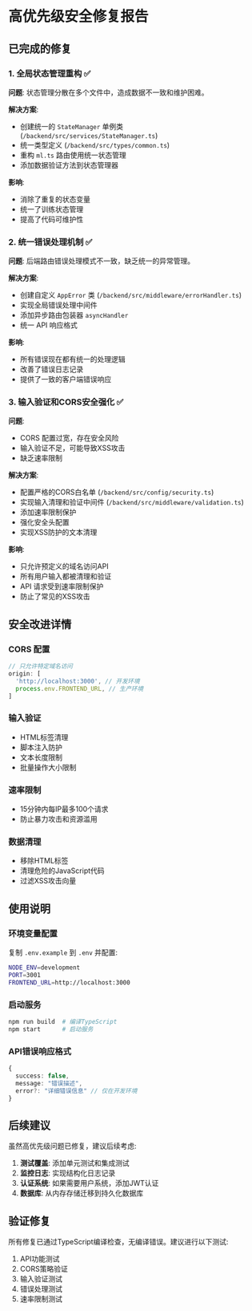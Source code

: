 # 高优先级安全修复报告

## 已完成的修复

### 1. 全局状态管理重构 ✅

**问题**: 状态管理分散在多个文件中，造成数据不一致和维护困难。

**解决方案**:
- 创建统一的 `StateManager` 单例类 (`/backend/src/services/StateManager.ts`)
- 统一类型定义 (`/backend/src/types/common.ts`)
- 重构 `ml.ts` 路由使用统一状态管理
- 添加数据验证方法到状态管理器

**影响**:
- 消除了重复的状态变量
- 统一了训练状态管理
- 提高了代码可维护性

### 2. 统一错误处理机制 ✅

**问题**: 后端路由错误处理模式不一致，缺乏统一的异常管理。

**解决方案**:
- 创建自定义 `AppError` 类 (`/backend/src/middleware/errorHandler.ts`)
- 实现全局错误处理中间件
- 添加异步路由包装器 `asyncHandler`
- 统一 API 响应格式

**影响**:
- 所有错误现在都有统一的处理逻辑
- 改善了错误日志记录
- 提供了一致的客户端错误响应

### 3. 输入验证和CORS安全强化 ✅

**问题**: 
- CORS 配置过宽，存在安全风险
- 输入验证不足，可能导致XSS攻击
- 缺乏速率限制

**解决方案**:
- 配置严格的CORS白名单 (`/backend/src/config/security.ts`)
- 实现输入清理和验证中间件 (`/backend/src/middleware/validation.ts`)
- 添加速率限制保护
- 强化安全头配置
- 实现XSS防护的文本清理

**影响**:
- 只允许预定义的域名访问API
- 所有用户输入都被清理和验证
- API 请求受到速率限制保护
- 防止了常见的XSS攻击

## 安全改进详情

### CORS 配置
```typescript
// 只允许特定域名访问
origin: [
  'http://localhost:3000', // 开发环境
  process.env.FRONTEND_URL, // 生产环境
]
```

### 输入验证
- HTML标签清理
- 脚本注入防护
- 文本长度限制
- 批量操作大小限制

### 速率限制
- 15分钟内每IP最多100个请求
- 防止暴力攻击和资源滥用

### 数据清理
- 移除HTML标签
- 清理危险的JavaScript代码
- 过滤XSS攻击向量

## 使用说明

### 环境变量配置
复制 `.env.example` 到 `.env` 并配置:
```bash
NODE_ENV=development
PORT=3001
FRONTEND_URL=http://localhost:3000
```

### 启动服务
```bash
npm run build  # 编译TypeScript
npm start      # 启动服务
```

### API错误响应格式
```typescript
{
  success: false,
  message: "错误描述",
  error?: "详细错误信息" // 仅在开发环境
}
```

## 后续建议

虽然高优先级问题已修复，建议后续考虑:

1. **测试覆盖**: 添加单元测试和集成测试
2. **监控日志**: 实现结构化日志记录
3. **认证系统**: 如果需要用户系统，添加JWT认证
4. **数据库**: 从内存存储迁移到持久化数据库

## 验证修复

所有修复已通过TypeScript编译检查，无编译错误。建议进行以下测试:

1. API功能测试
2. CORS策略验证
3. 输入验证测试
4. 错误处理测试
5. 速率限制测试